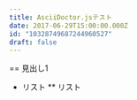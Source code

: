 ```yaml
---
title: AsciiDoctor.jsテスト
date: 2017-06-29T15:00:00.000Z
id: "10328749687244960527"
draft: false
---
```

<script src="https://cdnjs.cloudflare.com/ajax/libs/asciidoctor.js/1.5.5-5/asciidoctor.min.js"></script>
<link rel="stylesheet" type="text/css" href="https://cdnjs.cloudflare.com/ajax/libs/asciidoctor.js/1.5.5-5/css/asciidoctor.min.css">

<script>
data = %(= asciidoctor.js - Render AsciiDoc in your browser!
Dan Allen
2013-05-21

We've combined http://asciidoctor.org[Asciidoctor] and
http://opalrb.org[Opal] to bring AsciiDoc rendering to the browser!)

$window.addEventListener 'DOMContentLoaded', proc {
  html_doc = Asciidoctor.render(data, :safe => :safe,
    :attributes => %w(notitle! anchors imagesdir=./images))
  $document.getElementById('content').innerHTML = html_doc
}, false
</script>


== 見出し1

* リスト
** リスト

